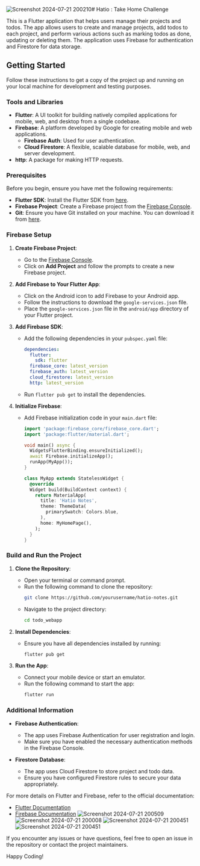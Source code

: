 ![Screenshot 2024-07-21 200210](https://github.com/user-attachments/assets/05d3cd75-2a12-4b66-9c7a-61dfb6717bfb)# Hatio : Take Home Challenge

This is a Flutter application that helps users manage their projects and todos. The app allows users to create and manage projects, add todos to each project, and perform various actions such as marking todos as done, updating or deleting them. The application uses Firebase for authentication and Firestore for data storage.

## Getting Started

Follow these instructions to get a copy of the project up and running on your local machine for development and testing purposes.

### Tools and Libraries 

- **Flutter**: A UI toolkit for building natively compiled applications for mobile, web, and desktop from a single codebase.
- **Firebase**: A platform developed by Google for creating mobile and web applications.
  - **Firebase Auth**: Used for user authentication.
  - **Cloud Firestore**: A flexible, scalable database for mobile, web, and server development.
- **http**: A package for making HTTP requests.

### Prerequisites

Before you begin, ensure you have met the following requirements:

- **Flutter SDK**: Install the Flutter SDK from [here](https://flutter.dev/docs/get-started/install).
- **Firebase Project**: Create a Firebase project from the [Firebase Console](https://console.firebase.google.com/).
- **Git**: Ensure you have Git installed on your machine. You can download it from [here](https://git-scm.com/downloads).

### Firebase Setup

1. **Create Firebase Project**:
   - Go to the [Firebase Console](https://console.firebase.google.com/).
   - Click on **Add Project** and follow the prompts to create a new Firebase project.

2. **Add Firebase to Your Flutter App**:
   - Click on the Android icon to add Firebase to your Android app.
   - Follow the instructions to download the `google-services.json` file.
   - Place the `google-services.json` file in the `android/app` directory of your Flutter project.

3. **Add Firebase SDK**:
   - Add the following dependencies in your `pubspec.yaml` file:
     ```yaml
     dependencies:
       flutter:
         sdk: flutter
       firebase_core: latest_version
       firebase_auth: latest_version
       cloud_firestore: latest_version
       http: latest_version
     ```
   - Run `flutter pub get` to install the dependencies.

4. **Initialize Firebase**:
   - Add Firebase initialization code in your `main.dart` file:
     ```dart
     import 'package:firebase_core/firebase_core.dart';
     import 'package:flutter/material.dart';

     void main() async {
       WidgetsFlutterBinding.ensureInitialized();
       await Firebase.initializeApp();
       runApp(MyApp());
     }

     class MyApp extends StatelessWidget {
       @override
       Widget build(BuildContext context) {
         return MaterialApp(
           title: 'Hatio Notes',
           theme: ThemeData(
             primarySwatch: Colors.blue,
           ),
           home: MyHomePage(),
         );
       }
     }
     ```

### Build and Run the Project

1. **Clone the Repository**:
   - Open your terminal or command prompt.
   - Run the following command to clone the repository:
     ```bash
     git clone https://github.com/yourusername/hatio-notes.git
     ```
   - Navigate to the project directory:
     ```bash
     cd todo_webapp
     ```

2. **Install Dependencies**:
   - Ensure you have all dependencies installed by running:
     ```bash
     flutter pub get
     ```

3. **Run the App**:
   - Connect your mobile device or start an emulator.
   - Run the following command to start the app:
     ```bash
     flutter run
     ```

### Additional Information

- **Firebase Authentication**:
  - The app uses Firebase Authentication for user registration and login.
  - Make sure you have enabled the necessary authentication methods in the Firebase Console.

- **Firestore Database**:
  - The app uses Cloud Firestore to store project and todo data.
  - Ensure you have configured Firestore rules to secure your data appropriately.

For more details on Flutter and Firebase, refer to the official documentation:
- [Flutter Documentation](https://flutter.dev/docs)
- [Firebase Documentation](https://firebase.google.com/docs)
![Screenshot 2024-07-21 200509](https://github.com/user-attachments/assets/01f94621-4a89-4537-b01c-a34100e8abe2)
![Screenshot 2024-07-21 200008](https://github.com/user-attachments/assets/3ed0277e-6349-449a-a65a-897077c5c1d0)
![Screenshot 2024-07-21 200451](https://github.com/user-attachments/assets/50466855-33a8-454a-b5a9-44f49ebc57ac)
![Screenshot 2024-07-21 200451](https://github.com/user-attachments/assets/2a636eba-c704-44ac-9db7-9745cb0823a9)




If you encounter any issues or have questions, feel free to open an issue in the repository or contact the project maintainers.

Happy Coding!
